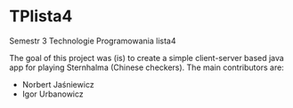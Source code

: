 # TPlista4
Semestr 3 Technologie Programowania lista4

The goal of this project was (is) to create a simple client-server based java app for playing Sternhalma (Chinese checkers). The main contributors are:
* Norbert Jaśniewicz
* Igor Urbanowicz
